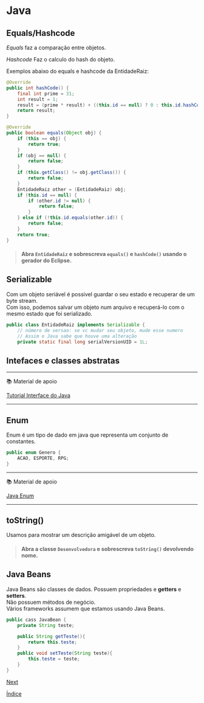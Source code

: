 # Java

## Equals/Hashcode

*Equals* faz a comparação entre objetos.

*Hashcode* Faz o calculo do hash do objeto.

Exemplos abaixo do equals e hashcode da EntidadeRaiz:

```java
@Override
public int hashCode() {
    final int prime = 31;
    int result = 1;
    result = (prime * result) + ((this.id == null) ? 0 : this.id.hashCode());
    return result;
}

@Override
public boolean equals(Object obj) {
    if (this == obj) {
        return true;
    }
    if (obj == null) {
        return false;
    }
    if (this.getClass() != obj.getClass()) {
        return false;
    }
    EntidadeRaiz other = (EntidadeRaiz) obj;
    if (this.id == null) {
        if (other.id != null) {
            return false;
        }
    } else if (!this.id.equals(other.id)) {
        return false;
    }
    return true;
}
```

> #### Abra `EntidadeRaiz` e sobrescreva `equals()` e `hashCode()` usando o gerador do **Eclipse**.

## Serializable

Com um objeto seriável é possivel guardar o seu estado e recuperar de um byte stream.  
Com isso, podemos salvar um objeto num arquivo e recuperá-lo com o mesmo estado que foi serializado.

```java
public class EntidadeRaiz implements Serializable {
    // número de versao: se vc mudar seu objeto, mude esse numero 
    // Assim o Java sabe que houve uma alteração
    private static final long serialVersionUID = 1L;
```

## Intefaces e classes abstratas

---
:books: Material de apoio

[Tutorial Interface do Java](https://docs.oracle.com/javase/tutorial/java/IandI/index.html)

---

## Enum

Enum é um tipo de dado em java que representa um conjunto de constantes.

```java
public enum Genero {
    ACAO, ESPORTE, RPG;
}
```

---
:books: Material de apoio

[Java Enum](https://docs.oracle.com/javase/tutorial/java/javaOO/enum.html)

---

## toString()

Usamos para mostrar um descrição amigável de um objeto.  

> #### Abra a classe `Desenvolvedora` e sobrescreva `toString()` devolvendo **nome**.

## Java Beans

Java Beans são classes de dados. Possuem propriedades e **getters** e **setters**.  
Não possuem métodos de negócio.  
Vários frameworks assumem que estamos usando Java Beans. 


```java
public cass JavaBean {
    private String teste;

    public String getTeste(){
        return this.teste;
    }
    public void setTeste(String teste){
        this.teste = teste;
    }
}
```


[Next](JPA.md)

[Índice](index.md)
